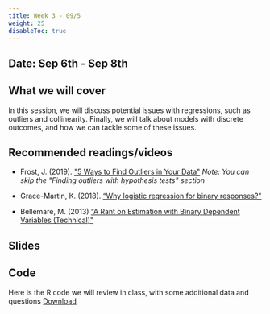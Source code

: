 ```yaml
---
title: Week 3 - 09/5
weight: 25
disableToc: true
---
```


## Date: Sep 6th - Sep 8th

## What we will cover

In this session, we will discuss potential issues with regressions, such as outliers and collinearity. Finally, we will talk about models with discrete outcomes, and how we can tackle some of these issues.

## Recommended readings/videos

- Frost, J. (2019). ["5 Ways to Find Outliers in Your Data"](https://statisticsbyjim.com/basics/outliers/) *Note: You can skip the "Finding outliers with hypothesis tests" section*

- Grace-Martin, K. (2018). [“Why logistic regression for binary responses?"](https://www.theanalysisfactor.com/why-logistic-regression-for-binary-response/)

- Bellemare, M. (2013) [“A Rant on Estimation with Binary Dependent Variables (Technical)"](http://marcfbellemare.com/wordpress/8951)


## Slides
<!-- 
{{% button href="https://sta235.netlify.app/Classes/Week3/1_OLS_cont/f2022_sta235h_4_reg_cont.html" icon="fas fa-external-link-alt" icon-position="right" %}}New window{{% /button %}} {{% button href="https://sta235.netlify.app/Classes/Week3/1_OLS_cont/f2022_sta235h_4_reg_cont.pdf" icon="fas fa-file-pdf" icon-position="right" %}}Download{{% /button %}} 

{{< slides src="https://sta235.netlify.app/Classes/Week3/1_OLS_cont/f2022_sta235h_4_reg_cont.html" >}}


{{% button href="https://sta235.netlify.app/Classes/Week3/2_OLS_issues/f2022_sta235h_5_reg.html" icon="fas fa-external-link-alt" icon-position="right" %}}New window{{% /button %}} {{% button href="https://sta235.netlify.app/Classes/Week3/2_OLS_issues/f2022_sta235h_5_reg.pdf" icon="fas fa-file-pdf" icon-position="right" %}}Download{{% /button %}} 

{{< slides src="https://sta235.netlify.app/Classes/Week3/2_OLS_issues/f2022_sta235h_5_reg.html" >}}
-->

## Code
 
Here is the R code we will review in class, with some additional data and questions <a onclick="ga('send', 'event', 'External-Link','click','code3','0','Link');" href="https://sta235.netlify.app/Classes/Week3/2_OLS_issues/code/f2022_sta235h_3_reg.R" target="_blank" class="btn btn-default">Download<i class="fas fa-code"></i></a>